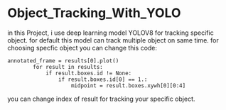 # Object_Tracking_With_YOLO

in this Project, i use deep learning model YOLOV8 for tracking specific object. for default this model can track multiple object on same time.
for choosing specfic object you can change this code:
```
annotated_frame = results[0].plot()
        for result in results:
            if result.boxes.id != None:
                if result.boxes.id[0] == 1.:
                    midpoint = result.boxes.xywh[0][0:4]
```
you can change index of result for tracking your specific object.
